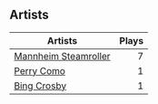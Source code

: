 ## Artists
Artists | Plays 
----- | -----: 
[Mannheim Steamroller](/artists/mannheim-steamroller-39605) | 7
[Perry Como](/artists/perry-como-197) | 1
[Bing Crosby](/artists/bing-crosby-1864) | 1

